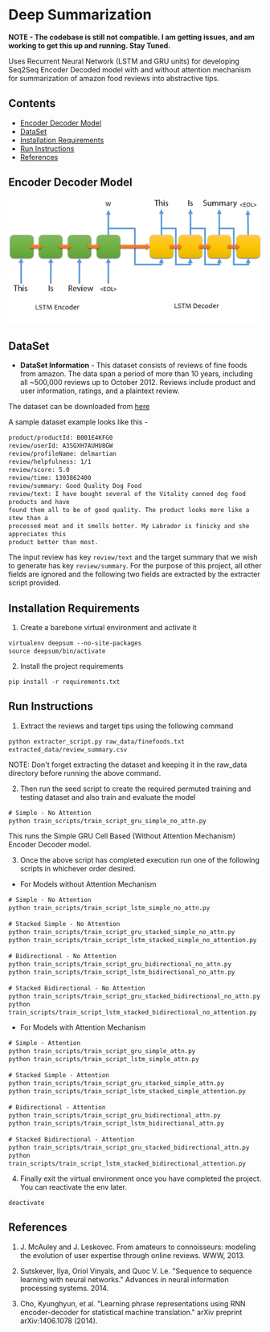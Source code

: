 # Deep Summarization
**NOTE - The codebase is still not compatible. I am getting issues, and am working to get this up and running. Stay Tuned.**

Uses Recurrent Neural Network (LSTM and GRU units) for developing Seq2Seq Encoder Decoded model with and without attention mechanism for summarization of amazon food reviews into abstractive tips.

## Contents
- [Encoder Decoder Model](#encoder-decoder-model)
- [DataSet](#dataset)
- [Installation Requirements](#installation-requirements)
- [Run Instructions](#run-instructions)
- [References](#references)

## Encoder Decoder Model
![Model](/assets/encoderdecoder.png)

## DataSet
- **DataSet Information** - This dataset consists of reviews of fine foods from amazon. The data span a period of more than 10 years, including all ~500,000 reviews up to October 2012. Reviews include product and user information, ratings, and a plaintext review.

The dataset can be downloaded from [here](https://snap.stanford.edu/data/web-FineFoods.html)

A sample dataset example looks like this - 
```
product/productId: B001E4KFG0
review/userId: A3SGXH7AUHU8GW
review/profileName: delmartian
review/helpfulness: 1/1
review/score: 5.0
review/time: 1303862400
review/summary: Good Quality Dog Food
review/text: I have bought several of the Vitality canned dog food products and have
found them all to be of good quality. The product looks more like a stew than a
processed meat and it smells better. My Labrador is finicky and she appreciates this
product better than most.
```

The input review has key `review/text` and the target summary that we wish to generate has key `review/summary`. For the purpose of this project, all other fields are ignored and the following two fields are extracted by the extracter script provided.


## Installation Requirements
1) Create a barebone virtual environment and activate it
```
virtualenv deepsum --no-site-packages
source deepsum/bin/activate
```

2) Install the project requirements
```
pip install -r requirements.txt
```

## Run Instructions

1) Extract the reviews and target tips using the following command
```
python extracter_script.py raw_data/finefoods.txt extracted_data/review_summary.csv
```
NOTE: Don't forget extracting the dataset and keeping it in the raw_data directory before running the above command.

2) Then run the seed script to create the required permuted training and testing dataset and also train and evaluate the model
```
# Simple - No Attention
python train_scripts/train_script_gru_simple_no_attn.py
```
This runs the Simple GRU Cell Based (Without Attention Mechanism) Encoder Decoder model.

3) Once the above script has completed execution run one of the following scripts in whichever order desired. 

- For Models without Attention Mechanism
    
```
# Simple - No Attention
python train_scripts/train_script_lstm_simple_no_attn.py

# Stacked Simple - No Attention
python train_scripts/train_script_gru_stacked_simple_no_attn.py
python train_scripts/train_script_lstm_stacked_simple_no_attention.py

# Bidirectional - No Attention
python train_scripts/train_script_gru_bidirectional_no_attn.py
python train_scripts/train_script_lstm_bidirectional_no_attn.py

# Stacked Bidirectional - No Attention
python train_scripts/train_script_gru_stacked_bidirectional_no_attn.py
python train_scripts/train_script_lstm_stacked_bidirectional_no_attention.py

```
    
- For Models with Attention Mechanism
 
```
# Simple - Attention
python train_scripts/train_script_gru_simple_attn.py
python train_scripts/train_script_lstm_simple_attn.py

# Stacked Simple - Attention
python train_scripts/train_script_gru_stacked_simple_attn.py
python train_scripts/train_script_lstm_stacked_simple_attention.py

# Bidirectional - Attention
python train_scripts/train_script_gru_bidirectional_attn.py
python train_scripts/train_script_lstm_bidirectional_attn.py

# Stacked Bidirectional - Attention
python train_scripts/train_script_gru_stacked_bidirectional_attn.py
python train_scripts/train_script_lstm_stacked_bidirectional_attention.py
```
    
4) Finally exit the virtual environment once you have completed the project. You can reactivate the env later.
```
deactivate
```

## References
1) J. McAuley and J. Leskovec. From amateurs to connoisseurs: modeling the evolution of user expertise through online reviews. WWW, 2013.

2) Sutskever, Ilya, Oriol Vinyals, and Quoc V. Le. "Sequence to sequence learning with neural networks." Advances in neural information processing systems. 2014.

3) Cho, Kyunghyun, et al. "Learning phrase representations using RNN encoder-decoder for statistical machine translation." arXiv preprint arXiv:1406.1078 (2014).


